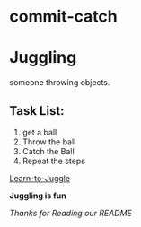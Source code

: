 # commit-catch

# Juggling 

someone throwing objects.

## Task List:

1. get a ball
2. Throw the ball
3. Catch the Ball
4. Repeat the steps

[Learn-to-Juggle](https://www.youtube.com/watch?v=dCYDZDlcO6g)

**Juggling is fun**

*Thanks for Reading our README*